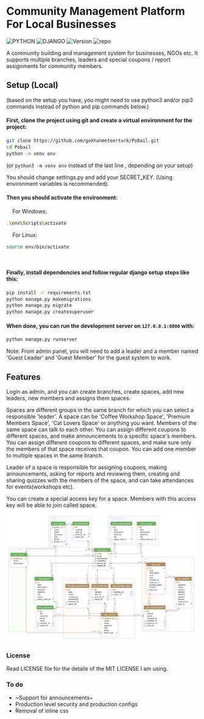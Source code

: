 
# Community Management Platform For Local Businesses
![PYTHON](https://img.shields.io/badge/python%20^3.8-purple?style=flat&logo=python&color=red&logoColor=white)
![DJANGO](https://img.shields.io/badge/Django-^4.0.4-blue?style=flat&logo=django)
![Version](https://img.shields.io/badge/Version-v0.1.03-yellow?style=flat) 
![repo](https://img.shields.io/badge/Status-Active-success?style=flat)

A community building and management system for businesses, NGOs etc. It supports multiple branches, leaders and special coupons / report assignments for community members.

## Setup (Local)
(based on the setup you have, you might need to use python3 and/or pip3 commands instead of python and pip commands below.)



#### First, clone the project using git and create a virtual environment for the project:
```bash
git clone https://github.com/gokhanmeteerturk/Pobail.git
cd Pobail
python -m venv env
```
(or `python3 -m venv env` instead of the last line , depending on your setup)

You should change settings.py and add your SECRET_KEY. (Using environment variables is recommended).


#### Then you should activate the environment:

    For Windows:
```bash
.\env\Scripts\activate
```

    For Linux:
```bash
source env/bin/activate
```
 
#### Finally, install dependencies and follow regular django setup steps like this:
```bash
pip install -r requirements.txt
python manage.py makemigrations
python manage.py migrate
python manage.py createsuperuser
```

#### When done, you can run the development server on `127.0.0.1:8000` with:
```bash
python manage.py runserver
```
Note: From admin panel, you will need to add a leader and a member named 'Guest Leader' and 'Guest Member' for the guest system to work.

## Features

Login as admin, and you can create branches, create spaces, add new leaders, new members and assigns them spaces.

Spaces are different groups in the same branch for which you can select a responsible 'leader'. A space can be 'Coffee Workshop Space', 'Premium Members Space', 'Cat Lovers Space' or anything you want. 
Members of the same space can talk to each other. You can assign different coupons to different spaces, and make announcements to a specific space's members.
You can assign different coupons to different spaces, and make sure only the members of that space receives that coupon. 
You can add one member to multiple spaces in the same branch.

Leader of a space is responsible for assigning coupons, making announcements, asking for reports and reviewing them, creating and sharing quizzes with the members of the space, and can take attendances for events(workshops etc).

You can create a special access key for a space.
Members with this access key will be able to join called space.

![schema](/media/pobaildb.png?raw=true)

### License
Read LICENSE file for the details of the MIT LICENSE I am using.

### To do
- ~Support for announcements~
- Production level security and production configs
- Removal of inline css

